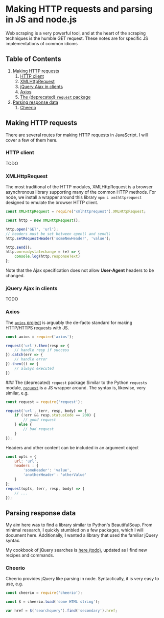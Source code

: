 # Making HTTP requests and parsing in JS and node.js
Web scraping is a very powerful tool, and at the heart of the scraping techniques is the humble GET request. These notes are for specific JS implementations of common idioms

<!--BEGIN TOC-->
## Table of Contents
1. [Making HTTP requests](#toc-sub-tag-0)
	1. [HTTP client](#toc-sub-tag-1)
	2. [XMLHttpRequest](#toc-sub-tag-2)
	3. [jQuery Ajax in clients](#toc-sub-tag-3)
	4. [Axios](#toc-sub-tag-4)
	5. [The (deprecated) `request` package](#toc-sub-tag-5)
2. [Parsing response data](#toc-sub-tag-6)
	1. [Cheerio](#toc-sub-tag-7)
<!--END TOC-->

## Making HTTP requests <a name="toc-sub-tag-0"></a>
There are several routes for making HTTP requests in JavaScript. I will cover a few of them here.

### HTTP client <a name="toc-sub-tag-1"></a>
TODO

### XMLHttpRequest <a name="toc-sub-tag-2"></a>
The most traditional of the HTTP modules, XMLHttpRequest is a browser asynchronous library supporting many of the common HTTP methods. For node, we install a wrapper around this library `npm i xmlhttprequest` designed to emulate the browser HTTP client. 
```js
const XMLHttpRequest = require("xmlhttprequest").XMLHttpRequest;

const http = new XMLHttpRequest();

http.open('GET', 'url');
// headers must be set between open() and send()
http.setRequestHeader('someNewHeader', 'value');

http.send();
http.onreadystatechange = (e) => {
	console.log(http.responseText)
};
```
Note that the Ajax specification does not allow **User-Agent** headers to be changed.

### jQuery Ajax in clients <a name="toc-sub-tag-3"></a>
TODO

### Axios <a name="toc-sub-tag-4"></a>
The [`axios` project](https://www.npmjs.com/package/axios) is arguably the de-facto standard for making HTTP/HTTPS requests with JS.

```js
const axios = require('axios');

request('url').then(resp => {
	// handle resp if success
}).catch(err => {
	// handle error
}).then(() => {
	// always executed
})
```

### The (deprecated) `request` package <a name="toc-sub-tag-5"></a>
Similar to the Python `requests` module, [`request`](https://www.npmjs.com/package/request) is a JS wrapper around. The syntax is, likewise, very similar, e.g.
```js
const request = require('request');

request('url', (err, resp, body) => {
	if (!err && resp.statusCode == 200) {
		// good request
	} else {
		// bad request
	}
});
```
Headers and other content can be included in an argument object
```js
const opts = {
	url: 'url',
	headers : {
		'someHeader': 'value',
		'anotherHeader': 'otherValue'
	}
};
request(opts, (err, resp, body) => {
	// ...
});
```
## Parsing response data <a name="toc-sub-tag-6"></a>
My aim here was to find a library similar to Python's BeautifulSoup. From minimal research, I quickly stumbled on a few packages, which I will document here. Additionally, I wanted a library that used the familiar jQuery syntax.

My cookbook of jQuery searches is [here (todo)](), updated as I find new recipes and commands.

### Cheerio <a name="toc-sub-tag-7"></a>
Cheerio provides jQuery like parsing in node. Syntactically, it is very easy to use, e.g.
```js
const cheerio = require('cheerio');

const $ = cheerio.load('some HTML string');

var href = $('searchquery').find('secondary').href;
```
